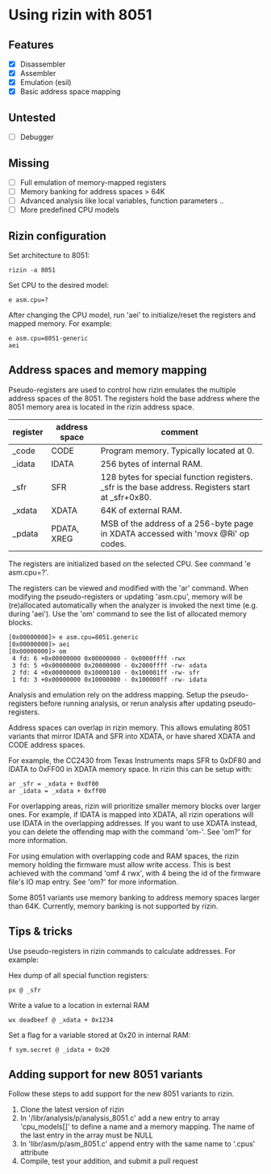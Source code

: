Using rizin with 8051
==================

Features
--------
- [x] Disassembler
- [x] Assembler
- [x] Emulation (esil)
- [x] Basic address space mapping

Untested
--------
- [ ] Debugger

Missing
-------
- [ ] Full emulation of memory-mapped registers
- [ ] Memory banking for address spaces > 64K
- [ ] Advanced analysis like local variables, function parameters ..
- [ ] More predefined CPU models

Rizin configuration
----------------

Set architecture to 8051:

`rizin -a 8051`

Set CPU to the desired model:

`e asm.cpu=?`

After changing the CPU model, run 'aei' to initialize/reset the registers and
mapped memory. For example:

````
e asm.cpu=8051-generic
aei
````


Address spaces and memory mapping
---------------------------------

Pseudo-registers are used to control how rizin emulates the multiple address
spaces of the 8051. The registers hold the base address where the 8051 memory
area is located in the rizin address space.

|register|address space|comment|
|--|--|--|
|_code|CODE|Program memory. Typically located at 0.|
|_idata|IDATA|256 bytes of internal RAM.|
|_sfr|SFR|128 bytes for special function registers. _sfr is the base address. Registers start at _sfr+0x80.|
|_xdata|XDATA|64K of external RAM.|
|_pdata|PDATA, XREG|MSB of the address of a 256-byte page in XDATA accessed with 'movx @Ri' op codes.|

The registers are initialized based on the selected CPU. See command
'e asm.cpu=?'.

The registers can be viewed and modified with the 'ar' command. When modifying
the pseudo-registers or updating 'asm.cpu', memory will be (re)allocated
automatically when the analyzer is invoked the next time (e.g. during 'aei').
Use the 'om' command to see the list of allocated memory blocks.

````
[0x00000000]> e asm.cpu=8051.generic
[0x00000000]> aei
[0x00000000]> om
 4 fd: 6 +0x00000000 0x00000000 - 0x0000ffff -rwx
 3 fd: 5 +0x00000000 0x20000000 - 0x2000ffff -rw- xdata
 2 fd: 4 +0x00000000 0x10000180 - 0x100001ff -rw- sfr
 1 fd: 3 +0x00000000 0x10000000 - 0x100000ff -rw- idata
````

Analysis and emulation rely on the address mapping. Setup the pseudo-registers
before running analysis, or rerun analysis after updating pseudo-registers.

Address spaces can overlap in rizin memory. This allows emulating 8051 variants
that mirror IDATA and SFR into XDATA, or have shared XDATA and CODE address
spaces.

For example, the CC2430 from Texas Instruments maps SFR to 0xDF80 and IDATA to
0xFF00 in XDATA memory space. In rizin this can be setup with:

````
ar _sfr = _xdata + 0xdf00
ar _idata = _xdata + 0xff00
````

For overlapping areas, rizin will prioritize smaller memory blocks over larger ones.
For example, if IDATA is mapped into XDATA, all rizin operations will use IDATA in
the overlapping addresses. If you want to use XDATA instead, you can delete the
offending map with the command 'om-'. See 'om?' for more information.

For using emulation with overlapping code and RAM spaces, the rizin memory holding
the firmware must allow write access. This is best achieved with the command
'omf 4 rwx', with 4 being the id of the firmware file's IO map entry. See 'om?'
for more information.

Some 8051 variants use memory banking to address memory spaces larger than 64K.
Currently, memory banking is not supported by rizin.


Tips & tricks
-------------

Use pseudo-registers in rizin commands to calculate addresses. For example:

Hex dump of all special function registers:

`px @ _sfr`

Write a value to a location in external RAM

`wx deadbeef @ _xdata + 0x1234`

Set a flag for a variable stored at 0x20 in internal RAM:

`f sym.secret @ _idata + 0x20`


Adding support for new 8051 variants
------------------------------------

Follow these steps to add support for the new 8051 variants to rizin.

1. Clone the latest version of rizin
2. In '/libr/analysis/p/analysis_8051.c' add a new entry to array 'cpu_models[]' to define a name and a memory mapping. The name of the last entry in the array must be NULL
3. In 'libr/asm/p/asm_8051.c' append entry with the same name to '.cpus' attribute
4. Compile, test your addition, and submit a pull request
